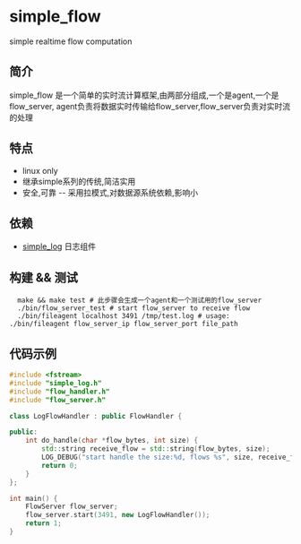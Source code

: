 simple_flow
===========

simple realtime flow computation 

## 简介
simple_flow 是一个简单的实时流计算框架,由两部分组成,一个是agent,一个是flow_server, agent负责将数据实时传输给flow_server,flow_server负责对实时流的处理

## 特点
* linux only
* 继承simple系列的传统,简洁实用
* 安全,可靠 -- 采用拉模式,对数据源系统依赖,影响小

## 依赖
 * [simple_log](https://github.com/hongliuliao/simple_log) 日志组件

## 构建 && 测试
```
  make && make test # 此步骤会生成一个agent和一个测试用的flow_server
  ./bin/flow_server_test # start flow_server to receive flow
  ./bin/fileagent localhost 3491 /tmp/test.log # usage: ./bin/fileagent flow_server_ip flow_server_port file_path
```

## 代码示例
```c++
#include <fstream>
#include "simple_log.h"
#include "flow_handler.h"
#include "flow_server.h"

class LogFlowHandler : public FlowHandler {

public:
	int do_handle(char *flow_bytes, int size) {
		std::string receive_flow = std::string(flow_bytes, size);
		LOG_DEBUG("start handle the size:%d, flows %s", size, receive_flow.c_str());
		return 0;
	}
};

int main() {
	FlowServer flow_server;
	flow_server.start(3491, new LogFlowHandler());
	return 1;
}

```
